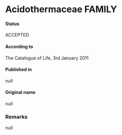 # Acidothermaceae FAMILY

#### Status
ACCEPTED

#### According to
The Catalogue of Life, 3rd January 2011

#### Published in
null

#### Original name
null

### Remarks
null